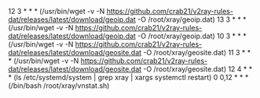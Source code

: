 12 3 * * * (/usr/bin/wget -v -N  https://github.com/crab21/v2ray-rules-dat/releases/latest/download/geoip.dat -O /root/xray/geoip.dat)
13 3 * * * (/usr/bin/wget -v -N  https://github.com/crab21/v2ray-rules-dat/releases/latest/download/geoip.dat -O /root/xray/geoip.dat)
10 3 * * * (/usr/bin/wget -v -N  https://github.com/crab21/v2ray-rules-dat/releases/latest/download/geosite.dat -O /root/xray/geosite.dat)
11 3 * * * (/usr/bin/wget -v -N  https://github.com/crab21/v2ray-rules-dat/releases/latest/download/geosite.dat -O /root/xray/geosite.dat)
12 4 * * * (ls /etc/systemd/system | grep xray | xargs systemctl restart)
0 0,12 * * * (/bin/bash /root/xray/vnstat.sh)